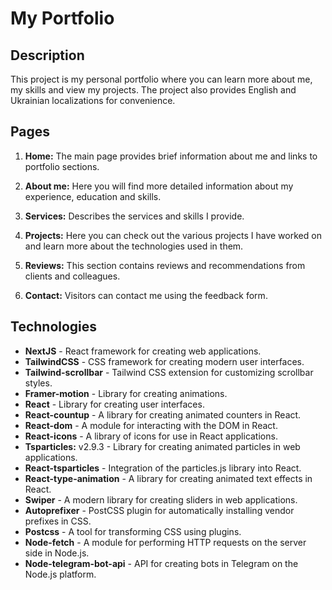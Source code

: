 # My Portfolio

## Description
This project is my personal portfolio where you can learn more about me, my skills and view my projects. The project also provides English and Ukrainian localizations for convenience.

## Pages
1. **Home:** The main page provides brief information about me and links to portfolio sections.

2. **About me:** Here you will find more detailed information about my experience, education and skills.

3. **Services:** Describes the services and skills I provide.

4. **Projects:** Here you can check out the various projects I have worked on and learn more about the technologies used in them.

5. **Reviews:** This section contains reviews and recommendations from clients and colleagues.

6. **Contact:** Visitors can contact me using the feedback form.

## Technologies
- **NextJS** - React framework for creating web applications.
- **TailwindCSS** - CSS framework for creating modern user interfaces.
- **Tailwind-scrollbar** - Tailwind CSS extension for customizing scrollbar styles.
- **Framer-motion** - Library for creating animations.
- **React** - Library for creating user interfaces.
- **React-countup** - A library for creating animated counters in React.
- **React-dom** - A module for interacting with the DOM in React.
- **React-icons** - A library of icons for use in React applications.
- **Tsparticles:** v2.9.3 - Library for creating animated particles in web applications.
- **React-tsparticles** - Integration of the particles.js library into React.
- **React-type-animation** - A library for creating animated text effects in React.
- **Swiper** - A modern library for creating sliders in web applications.
- **Autoprefixer** - PostCSS plugin for automatically installing vendor prefixes in CSS.
- **Postcss** - A tool for transforming CSS using plugins.
- **Node-fetch** - A module for performing HTTP requests on the server side in Node.js.
- **Node-telegram-bot-api** - API for creating bots in Telegram on the Node.js platform.
